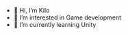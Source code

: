 - 👋 Hi, I’m Kilo
- 👀 I’m interested in Game development
- 🌱 I’m currently learning Unity

<!---
kuc/kuc is a ✨ special ✨ repository because its `README.md` (this file) appears on your GitHub profile.
You can click the Preview link to take a look at your changes.
--->
